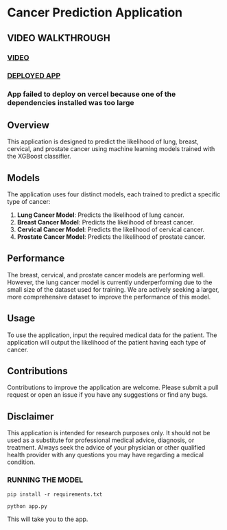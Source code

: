 # Cancer Prediction Application

## VIDEO WALKTHROUGH
### [VIDEO](https://www.loom.com/share/7241b9a568bf428eb65ce0054afead24?sid=05a7aa4f-c555-4454-96e4-de86366ef22e)
### [DEPLOYED APP](https://predi-rayymyqdp-millicentmalinga.vercel.app/)
### App failed to deploy on vercel because one of the dependencies installed was too large
## Overview
This application is designed to predict the likelihood of lung, breast, cervical, and prostate cancer using machine learning models trained with the XGBoost classifier. 

## Models
The application uses four distinct models, each trained to predict a specific type of cancer:

1. **Lung Cancer Model**: Predicts the likelihood of lung cancer.
2. **Breast Cancer Model**: Predicts the likelihood of breast cancer.
3. **Cervical Cancer Model**: Predicts the likelihood of cervical cancer.
4. **Prostate Cancer Model**: Predicts the likelihood of prostate cancer.

## Performance
The breast, cervical, and prostate cancer models are performing well. However, the lung cancer model is currently underperforming due to the small size of the dataset used for training. We are actively seeking a larger, more comprehensive dataset to improve the performance of this model.

## Usage
To use the application, input the required medical data for the patient. The application will output the likelihood of the patient having each type of cancer.

## Contributions
Contributions to improve the application are welcome. Please submit a pull request or open an issue if you have any suggestions or find any bugs.

## Disclaimer
This application is intended for research purposes only. It should not be used as a substitute for professional medical advice, diagnosis, or treatment. Always seek the advice of your physician or other qualified health provider with any questions you may have regarding a medical condition.


### RUNNING THE MODEL
```
pip install -r requirements.txt
```

```
python app.py
```
This will take you to the app. 
